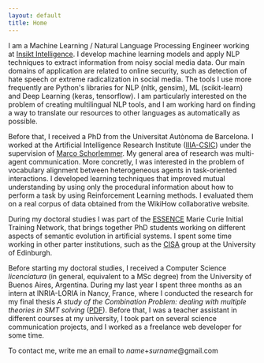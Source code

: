 ```yaml
---
layout: default
title: Home
---
```

I am a Machine Learning / Natural Language Processing Engineer working at [Insikt Intelligence](http://www.insiktintelligence.com/). I develop machine learning models and apply NLP techniques to extract information from noisy social media data. Our main domains of application are related to online security, such as detection of hate speech or extreme radicalization in social media. The tools I use more frequently are Python's libraries for NLP (nltk, gensim), ML (scikit-learn) and Deep Learning (keras, tensorflow). I am particularly interested on the problem of creating multilingual NLP tools, and I am working hard on finding a way to translate our resources to other languages as automatically as possible.

Before that, I received a PhD from the Universitat Autònoma de Barcelona. I worked at the Artificial Intelligence Research Institute ([IIIA-CSIC](https://www.iiia.csic.es/)) under the supervision of [Marco Schorlemmer](http://www.iiia.csic.es/~marco/Bio.html). My general area of research was multi-agent communication. More concretly, I was interested in the problem of vocabulary alignment between heterogeneous agents in task-oriented interactions. I developed learning techniques that improved mutual understanding by using only the procedural information about how to perform a task by using Reinforcement Learning methods. I evaluated them on a real corpus of data obtained from the WikiHow collaborative website.

During my doctoral studies I was part of the [ESSENCE](https://www.essence-network.com/) Marie Curie Initial Training Network, that brings together PhD students working on different aspects of semantic evolution in artificial systems. I spent some time working in other parter institutions, such as the [CISA](http://web.inf.ed.ac.uk/cisa) group at the University of Edinburgh. 

Before starting my doctoral studies, I received a Computer Science *licenciatura* (in general, equivalent to a MSc degree) from the University of Buenos Aires, Argentina. During my last year I spent three months as an intern at INRIA-LORIA in Nancy, France, where I conducted the research for my final thesis *A study of the Combination Problem: dealing with multiple theories in SMT solving* ([PDF](https://www.dc.uba.ar/inv/tesis/licenciatura/2014/chocron.pdf)). Before that, I was a teacher assistant in different courses at my university, I took part on several science communication projects, and I worked as a freelance web developer for some time.



To contact me, write me an email to *name*+*surname*@gmail.com
